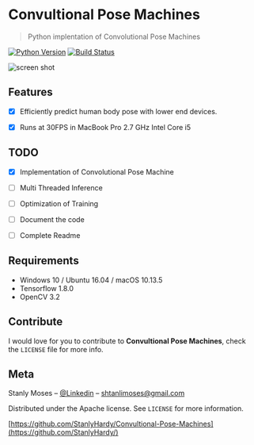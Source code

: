 # Convultional Pose Machines

> Python implentation of Convolutional Pose Machines

[![Python Version][python-image]][python-url]
[![Build Status][travis-image]][travis-url]

![screen shot](https://github.com/StanlyHardy/Realtime-Human-Pose-Estimation/blob/master/output/example_1.gif)

## Features

- [x] Efficiently predict human body pose with lower end devices.
- [x] Runs at 30FPS in MacBook Pro 2.7 GHz Intel Core i5


## TODO
- [x] Implementation of Convolutional Pose Machine
- [ ] Multi Threaded Inference
- [ ] Optimization of Training
- [ ] Document the code
- [ ] Complete Readme


## Requirements

- Windows 10 / Ubuntu 16.04 / macOS 10.13.5
- Tensorflow 1.8.0
- OpenCV 3.2

## Contribute

I would love for you to contribute to **Convultional Pose Machines**, check the ``LICENSE`` file for more info.

## Meta

Stanly Moses – [@Linkedin](https://in.linkedin.com/in/stanlymoses) – shtanlimoses@gmail.com

Distributed under the Apache license. See ``LICENSE`` for more information.

[https://github.com/StanlyHardy/Convultional-Pose-Machines](https://github.com/StanlyHardy/)

[python-image]:https://img.shields.io/pypi/pyversions/Django.svg?style=flat
[python-url]:https://www.python.org/
[travis-image]: https://img.shields.io/travis/dbader/node-datadog-metrics/master.svg?style=flat-square
[travis-url]: https://travis-ci.org/dbader/node-datadog-metrics
